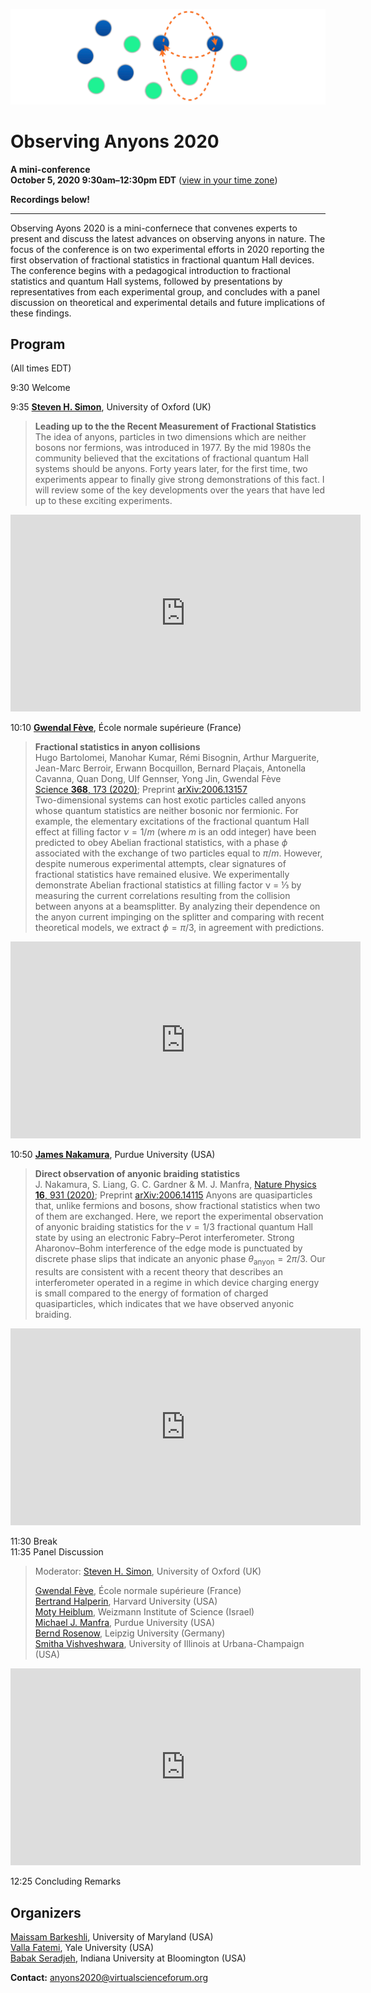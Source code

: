 <!--
<div style="text-align:center;">
  <p style="font-family:baskerville,times new roman; font-size: x-large;">Observing Anyons 2020</p>
  <p style="font-family:arial thin,arial,times new roman; font-size: large;">mini-conference</p>
  <p style="font-weight:bold;">October 5, 2020 9:30am&ndash;12:30pm EDT</p>
  <p style="font-weight:normal;">(<a href="https://everytimezone.com/s/4ab0cea5">view in your time zone</a>)</p>
</div>
-->
![Logo: Braiding](/media/Anyons-scheme_trans.png)
# Observing Anyons 2020
**A mini-conference**<br />
**October 5, 2020 9:30am&ndash;12:30pm EDT** ([view in your time zone](https://everytimezone.com/s/4ab0cea5)) <br />

**Recordings below!** 
<hr />

Observing Ayons 2020 is a mini-confernece that convenes experts to present and discuss the latest advances on observing anyons in nature. 
The focus of the conference is on two experimental efforts in 2020 reporting the first observation of fractional statistics in fractional quantum Hall devices.
The conference begins with a pedagogical introduction to fractional statistics and quantum Hall systems, followed by presentations by representatives from each experimental group, and concludes with a panel discussion on theoretical and experimental details and future implications of these findings.

## Program
(All times EDT)

9:30    Welcome <br />

9:35    [**Steven H. Simon**](https://www-thphys.physics.ox.ac.uk/people/SteveSimon/), University of Oxford (UK) <br />
> **Leading up to the the Recent Measurement of Fractional Statistics** <br />
> The idea of anyons, particles in two dimensions which are neither bosons nor fermions, was introduced in 1977.   By the mid 1980s the community believed that the excitations of fractional quantum Hall systems should be anyons.   Forty years later, for the first time, two experiments appear to finally give strong demonstrations of this fact.   I will review some of the key  developments over the years that have led up to these exciting experiments.

<iframe width="560" height="315" src="https://www.youtube-nocookie.com/embed/0dAEnjlrDQ8?t=174" frameborder="0" allow="accelerometer; autoplay; encrypted-media; gyroscope; picture-in-picture" allowfullscreen></iframe>

10:10 [**Gwendal Fève**](http://www.lpa.ens.fr/?-Quantum-optics-with-electrons-&lang=en), École normale supérieure (France) <br />
> **Fractional statistics in anyon collisions** <br />
> Hugo Bartolomei, Manohar Kumar, Rémi Bisognin, Arthur Marguerite, Jean-Marc Berroir, Erwann Bocquillon, Bernard Plaçais, Antonella Cavanna, Quan Dong, Ulf Gennser, Yong Jin, Gwendal Fève <br />
> [Science **368**, 173 (2020)](https://doi.org/10.1126/science.aaz5601); Preprint [arXiv:2006.13157](https://arxiv.org/abs/2006.13157)<br />
> Two-dimensional systems can host exotic particles called anyons whose quantum statistics are neither bosonic nor fermionic. For example, the elementary excitations of the fractional quantum Hall effect at filling factor $\nu=1/m$ (where $m$ is an odd integer) have been predicted to obey Abelian fractional statistics, with a phase $\phi$ associated with the exchange of two particles equal to $\pi/m$. However, despite numerous experimental attempts, clear signatures of fractional statistics have remained elusive. We experimentally demonstrate Abelian fractional statistics at filling factor ν = ⅓ by measuring the current correlations resulting from the collision between anyons at a beamsplitter. By analyzing their dependence on the anyon current impinging on the splitter and comparing with recent theoretical models, we extract $\phi=\pi/3$, in agreement with predictions.

<iframe width="560" height="315" src="https://www.youtube-nocookie.com/embed/l-SKvhvNWB0" frameborder="0" allow="accelerometer; autoplay; encrypted-media; gyroscope; picture-in-picture" allowfullscreen></iframe>

10:50 [**James Nakamura**](https://manfragroup.org/james-nakamura/), Purdue University (USA)  
> **Direct observation of anyonic braiding statistics** <br />
> J. Nakamura, S. Liang, G. C. Gardner & M. J. Manfra, [Nature Physics **16**, 931 (2020)](https://doi.org/10.1038/s41567-020-1019-1); Preprint [arXiv:2006.14115](https://arxiv.org/abs/2006.14115)
> Anyons are quasiparticles that, unlike fermions and bosons, show fractional statistics when two of them are exchanged. Here, we report the experimental observation of anyonic braiding statistics for the $\nu=1/3$ fractional quantum Hall state by using an electronic Fabry–Perot interferometer. Strong Aharonov–Bohm interference of the edge mode is punctuated by discrete phase slips that indicate an anyonic phase $\theta_\text{anyon}=2\pi/3$. Our results are consistent with a recent theory that describes an interferometer operated in a regime in which device charging energy is small compared to the energy of formation of charged quasiparticles, which indicates that we have observed anyonic braiding.

<iframe width="560" height="315" src="https://www.youtube-nocookie.com/embed/p9KqqFDBNR4" frameborder="0" allow="accelerometer; autoplay; encrypted-media; gyroscope; picture-in-picture" allowfullscreen></iframe>

11:30   Break <br />
11:35   Panel Discussion
> Moderator: [Steven H. Simon](https://www-thphys.physics.ox.ac.uk/people/SteveSimon/), University of Oxford (UK) <br />
>
> [Gwendal Fève](http://www.lpa.ens.fr/?-Quantum-optics-with-electrons-&lang=en), École normale supérieure (France) <br />
> [Bertrand Halperin](https://www.physics.harvard.edu/people/facpages/halperin), Harvard University (USA) <br />
> [Moty Heiblum](https://www.weizmann.ac.il/condmat/heiblum/), Weizmann Institute of Science (Israel) <br />
> [Michael J. Manfra](https://manfragroup.org/), Purdue University (USA) <br />
> [Bernd Rosenow](https://home.uni-leipzig.de/rosenow/Bernd_Rosenow/Welcome.html), Leipzig University (Germany) <br />
> [Smitha Vishveshwara](https://physics.illinois.edu/people/directory/profile/smivish), University of Illinois at Urbana-Champaign (USA) <br />

<iframe width="560" height="315" src="https://www.youtube-nocookie.com/embed/NLXtDG5a0bs" frameborder="0" allow="accelerometer; autoplay; encrypted-media; gyroscope; picture-in-picture" allowfullscreen></iframe>

12:25 Concluding Remarks

## Organizers

[Maissam Barkeshli](https://umdphysics.umd.edu/people/faculty/current/item/718-maissam.html#biography), University of Maryland (USA) <br />
[Valla Fatemi](https://scholar.google.com/citations?hl=en&user=2FyVH8gAAAAJ), Yale University (USA) <br />
[Babak Seradjeh](https://babaks.pages.iu.edu/), Indiana University at Bloomington (USA)

**Contact:** anyons2020@virtualscienceforum.org
